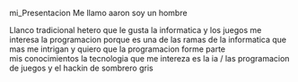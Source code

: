 mi_Presentacion Me llamo aaron soy un hombre 


Llanco tradicional hetero que le gusta la informatica y los juegos 
me interesa  la  programacion porque es  una de las ramas  de la informatica  que mas  me  intrigan y quiero  que la programacion  forme parte  
mis  conocimientos 
la tecnologia  que  me  intereza  es  la ia / las programacion de  juegos  y  el  hackin de sombrero gris 
